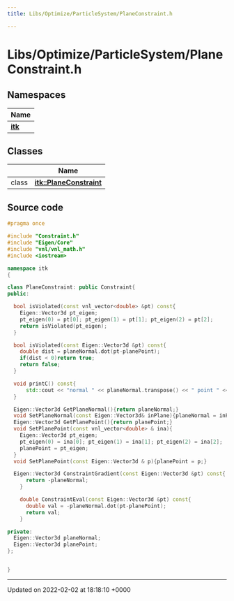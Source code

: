```yaml
---
title: Libs/Optimize/ParticleSystem/PlaneConstraint.h

---
```


# Libs/Optimize/ParticleSystem/PlaneConstraint.h



## Namespaces

| Name           |
| -------------- |
| **[itk](../Namespaces/namespaceitk.md)**  |

## Classes

|                | Name           |
| -------------- | -------------- |
| class | **[itk::PlaneConstraint](../Classes/classitk_1_1PlaneConstraint.md)**  |




## Source code

```cpp
#pragma once

#include "Constraint.h"
#include "Eigen/Core"
#include "vnl/vnl_math.h"
#include <iostream>

namespace itk
{

class PlaneConstraint: public Constraint{
public:

  bool isViolated(const vnl_vector<double> &pt) const{
    Eigen::Vector3d pt_eigen;
    pt_eigen(0) = pt[0]; pt_eigen(1) = pt[1]; pt_eigen(2) = pt[2];
    return isViolated(pt_eigen);
  }

  bool isViolated(const Eigen::Vector3d &pt) const{
    double dist = planeNormal.dot(pt-planePoint);
    if(dist < 0)return true;
    return false;
  }

  void printC() const{
      std::cout << "normal " << planeNormal.transpose() << " point " << planePoint.transpose() << std::endl;
  }

  Eigen::Vector3d GetPlaneNormal(){return planeNormal;}
  void SetPlaneNormal(const Eigen::Vector3d& inPlane){planeNormal = inPlane;}
  Eigen::Vector3d GetPlanePoint(){return planePoint;}
  void SetPlanePoint(const vnl_vector<double> & ina){
    Eigen::Vector3d pt_eigen;
    pt_eigen(0) = ina[0]; pt_eigen(1) = ina[1]; pt_eigen(2) = ina[2];
    planePoint = pt_eigen;
  }
  void SetPlanePoint(const Eigen::Vector3d & p){planePoint = p;}

  Eigen::Vector3d ConstraintGradient(const Eigen::Vector3d &pt) const{
      return -planeNormal;
    }

    double ConstraintEval(const Eigen::Vector3d &pt) const{
      double val = -planeNormal.dot(pt-planePoint);
      return val;
    }

private:
  Eigen::Vector3d planeNormal;
  Eigen::Vector3d planePoint;
};


}
```


-------------------------------

Updated on 2022-02-02 at 18:18:10 +0000
